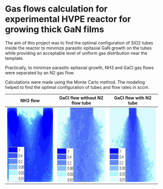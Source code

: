 # Gas flows calculation for experimental HVPE reactor for growing thick GaN films

The aim of this project was to find the optimal configuration of SiO2 tubes inside the reactor to minimize parasitic epitaxial GaN growth on the tubes while providing an acceptable level of uniform gas distribution near the template.

Practically, to minimize parasitic epitaxial growth, NH3 and GaCl gas flows were separated by an N2 gas flow.

Calculations were made using the Monte Carlo method. The modeling helped to find the optimal configuration of tubes and flow rates in sccm.

| NH3 flow                                                                                                             | GaCl flow without N2 flow tube | GaCl flow with N2 tube |
|----------------------------------------------------------------------------------------------------------------      |--------------------------------|------------------------|
| <img src="https://github.com/elkinms/Python_gas_flows/blob/main/01_NH3.png" alt="NH3 flow" width="240" height="246"> | <img src="https://github.com/elkinms/Python_gas_flows/blob/main/02_GaCl_w_o_tube.png" alt="GaCl1 flow" width="240" height="246"> | <img src="https://github.com/elkinms/Python_gas_flows/blob/main/03_GaCl_w_tube.png" alt="GaCl2 flow" width="240" height="246"> |

